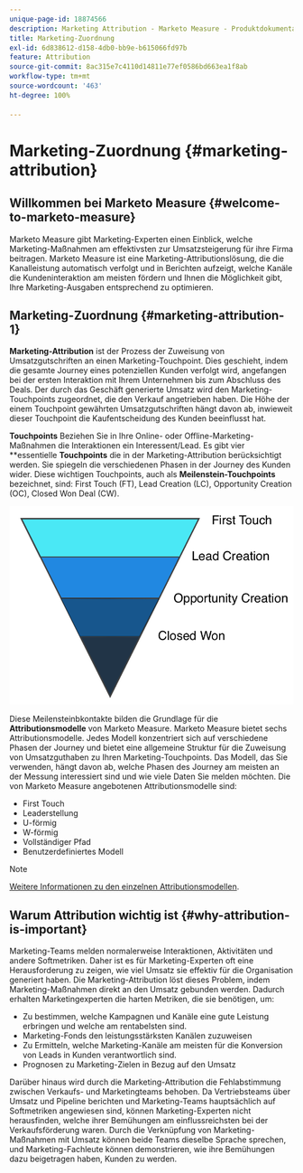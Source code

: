 ```yaml
---
unique-page-id: 18874566
description: Marketing Attribution - Marketo Measure - Produktdokumentation
title: Marketing-Zuordnung
exl-id: 6d838612-d158-4db0-bb9e-b615066fd97b
feature: Attribution
source-git-commit: 8ac315e7c4110d14811e77ef0586bd663ea1f8ab
workflow-type: tm+mt
source-wordcount: '463'
ht-degree: 100%

---
```


# Marketing-Zuordnung {#marketing-attribution}

## Willkommen bei Marketo Measure {#welcome-to-marketo-measure}

Marketo Measure gibt Marketing-Experten einen Einblick, welche Marketing-Maßnahmen am effektivsten zur Umsatzsteigerung für ihre Firma beitragen. Marketo Measure ist eine Marketing-Attributionslösung, die die Kanalleistung automatisch verfolgt und in Berichten aufzeigt, welche Kanäle die Kundeninteraktion am meisten fördern und Ihnen die Möglichkeit gibt, Ihre Marketing-Ausgaben entsprechend zu optimieren.

## Marketing-Zuordnung {#marketing-attribution-1}

**Marketing-Attribution** ist der Prozess der Zuweisung von Umsatzgutschriften an einen Marketing-Touchpoint. Dies geschieht, indem die gesamte Journey eines potenziellen Kunden verfolgt wird, angefangen bei der ersten Interaktion mit Ihrem Unternehmen bis zum Abschluss des Deals. Der durch das Geschäft generierte Umsatz wird den Marketing-Touchpoints zugeordnet, die den Verkauf angetrieben haben. Die Höhe der einem Touchpoint gewährten Umsatzgutschriften hängt davon ab, inwieweit dieser Touchpoint die Kaufentscheidung des Kunden beeinflusst hat.

**Touchpoints** Beziehen Sie in Ihre Online- oder Offline-Marketing-Maßnahmen die Interaktionen ein Interessent/Lead. Es gibt vier **essentielle **Touchpoints** die in der Marketing-Attribution berücksichtigt werden. Sie spiegeln die verschiedenen Phasen in der Journey des Kunden wider. Diese wichtigen Touchpoints, auch als **Meilenstein-Touchpoints** bezeichnet, sind: First Touch (FT), Lead Creation (LC), Opportunity Creation (OC), Closed Won Deal (CW).

![](assets/1.png)

Diese Meilensteinbkontakte bilden die Grundlage für die **Attributionsmodelle** von Marketo Measure. Marketo Measure bietet sechs Attributionsmodelle. Jedes Modell konzentriert sich auf verschiedene Phasen der Journey und bietet eine allgemeine Struktur für die Zuweisung von Umsatzguthaben zu Ihren Marketing-Touchpoints. Das Modell, das Sie verwenden, hängt davon ab, welche Phasen des Journey am meisten an der Messung interessiert sind und wie viele Daten Sie melden möchten. Die von Marketo Measure angebotenen Attributionsmodelle sind:

* First Touch
* Leaderstellung
* U-förmig
* W-förmig
* Vollständiger Pfad
* Benutzerdefiniertes Modell

>[!NOTE]
>
>[Weitere Informationen zu den einzelnen Attributionsmodellen](/help/introduction-to-marketo-measure/overview-resources/marketo-measure-attribution-models.md).

## Warum Attribution wichtig ist {#why-attribution-is-important}

Marketing-Teams melden normalerweise Interaktionen, Aktivitäten und andere Softmetriken. Daher ist es für Marketing-Experten oft eine Herausforderung zu zeigen, wie viel Umsatz sie effektiv für die Organisation generiert haben. Die Marketing-Attribution löst dieses Problem, indem Marketing-Maßnahmen direkt an den Umsatz gebunden werden. Dadurch erhalten Marketingexperten die harten Metriken, die sie benötigen, um:

* Zu bestimmen, welche Kampagnen und Kanäle eine gute Leistung erbringen und welche am rentabelsten sind.
* Marketing-Fonds den leistungsstärksten Kanälen zuzuweisen
* Zu Ermitteln, welche Marketing-Kanäle am meisten für die Konversion von Leads in Kunden verantwortlich sind.
* Prognosen zu Marketing-Zielen in Bezug auf den Umsatz

Darüber hinaus wird durch die Marketing-Attribution die Fehlabstimmung zwischen Verkaufs- und Marketingteams behoben. Da Vertriebsteams über Umsatz und Pipeline berichten und Marketing-Teams hauptsächlich auf Softmetriken angewiesen sind, können Marketing-Experten nicht herausfinden, welche ihrer Bemühungen am einflussreichsten bei der Verkaufsförderung waren. Durch die Verknüpfung von Marketing-Maßnahmen mit Umsatz können beide Teams dieselbe Sprache sprechen, und Marketing-Fachleute können demonstrieren, wie ihre Bemühungen dazu beigetragen haben, Kunden zu werden.
